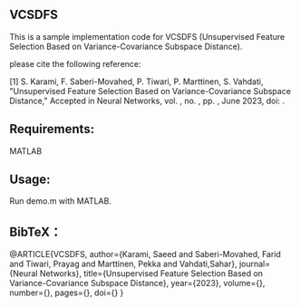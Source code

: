 ## VCSDFS
This is a sample implementation code for VCSDFS (Unsupervised Feature Selection Based on Variance-Covariance Subspace Distance).

please cite the following reference: 

[1] S. Karami, F. Saberi-Movahed, P. Tiwari, P. Marttinen, S. Vahdati, "Unsupervised Feature Selection Based on Variance-Covariance Subspace Distance," Accepted in Neural Networks,
vol. , no. , pp. , June 2023, doi: .

## Requirements:
MATLAB 

## Usage:
Run demo.m with MATLAB.



## BibTeX：


@ARTICLE{VCSDFS,
  author={Karami, Saeed and Saberi-Movahed, Farid and Tiwari, Prayag and Marttinen, Pekka and Vahdati,Sahar},
  journal={Neural Networks}, 
  title={Unsupervised Feature Selection Based on Variance-Covariance Subspace Distance}, 
  year={2023},
  volume={},
  number={},
  pages={},
  doi={}
  }
